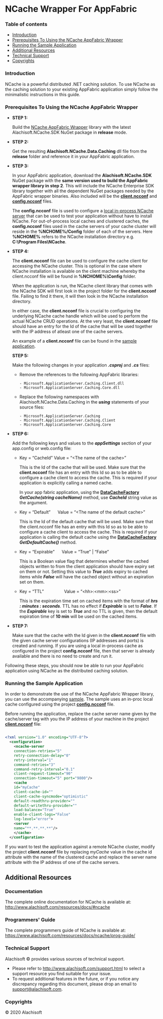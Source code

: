 # NCache Wrapper For AppFabric

### Table of contents

* [Introduction](#introduction)
* [Prerequisites To Using the NCache AppFabric Wrapper](#prerequisites-to-using-the-ncache-appfabric-wrapper)
* [Running the Sample Application](#running-the-sample-application)
* [Additional Resources](#additional-resources)
* [Technical Support](#technical-support)
* [Copyrights](#copyrights)

### Introduction
NCache is a powerful distributed .NET caching solution. To use NCache as the caching solution to your existing AppFabric application simply
follow the minimalistic instructions in this guide.

### Prerequisites To Using the NCache AppFabric Wrapper

- **STEP 1:**

   Build the [NCache AppFabric Wrapper](./src/) library with the latest Alachisoft.NCache.SDK NuGet package in **release** mode.

- **STEP 2:**

  Get the resulting **Alachisoft.NCache.Data.Caching** dll file from the **release** folder and reference it in your AppFabric application.

- **STEP 3:**

  In your AppFabric application, download the **Alachisoft.NCache.SDK** NuGet package with the **same version used to build the AppFabric wrapper library in step 2**. This will include the NCache Enterprise SDK library together with all the dependent NuGet packages needed by the AppFabric wrapper binaries. Also included will be the [**client.ncconf**](https://www.alachisoft.com/resources/docs/ncache/admin-guide/client-config.html) and [**config.ncconf**](https://www.alachisoft.com/resources/docs/ncache/admin-guide/config-ncconf.html) files. 

  The **config.ncconf** file is used to configure a [local in-process NCache server](https://www.alachisoft.com/resources/docs/ncache/admin-guide/local-cache.html) that can be used to test your application without have to install NCache. For out-of-process local caches and clustered caches, the **config.ncconf** files used in the cache servers of your cache cluster will reside in the **%NCHOME%/Config** folder of each of the servers. Here **%NCHOME%** refers to the NCache installation directory e.g. **C:\Program Files\NCache**.

- **STEP 4:**

  The **client.ncconf** file can be used to configure the cache client for accessing the NCache cluster. This is optional in the case where NCache installation is available on the client machine whereby the client.ncconf file will be found in **%NCHOME%\Config** folder. 

  When the application is run, the NCache client library that comes with the NCache SDK will first look in the project folder for the **client.ncconf** file. Failing to find it there, it will then look in the NCache installation directory. 

  In either case, the **client.ncconf** file is crucial to configuring the underlying NCache cache handle which will be used to perform the actual NCache CRUD operations. At the very least, the **client.ncconf** file should have an entry for the Id of the cache that will be used together with the IP address of atleast one of the cache servers.

  An example of a **client.ncconf** file can be found in the [sample application](./samples/cache-api-sample/CacheAPISample/).

  **STEP 5:**

  Make the following changes in your application ***.csproj*** and ***.cs*** files:

  - Remove the references to the following AppFabric libraries:
    ```batchfile
    - Microsoft.ApplicationServer.Caching.Client.dll
    - Microsoft.ApplicationServer.Caching.Core.dll
    ```
  - Replace the following namespaces with Alachisoft.NCache.Data.Caching in the ***using*** statements of your source files:

    ```batchfile
    - Microsoft.ApplicationServer.Caching
    - Microsoft.ApplicationServer.Caching.Client
    - Microsoft.ApplicationServer.Caching.Core
    ```

- **STEP 6:**

  Add the following keys and values to the ***appSettings*** section of your app.config or web.config file:

  - Key = “CacheId”	Value = “\<The name of the cache>”

    This is the Id of the cache that will be used. Make sure that the **client.ncconf** file has an entry with this Id so as to be able to configure a cache client to access the cache. This is required if your application is explicitly calling a named cache. 

    In your app fabric application, using the [**DataCacheFactory**](./src/DataCacheFactory.cs) 
  ***GetCache(string cacheName)*** method, use ***CacheId*** string value as the argument.

  - Key = “Default” &nbsp;&nbsp;&nbsp;&nbsp; Value = “\<The name of the default cache>”

    This is the Id of the default cache that will be used. Make sure that the client.ncconf file has an entry with this Id so as to be able to configure a cache client to access the cache. 
    This is required if your application is calling the default cache using the [**DataCacheFactory**](./src/DataCacheFactory.cs) 
  ***GetDefaultCache()*** method.

  - Key = “Expirable” &nbsp;&nbsp;&nbsp;&nbsp; Value = “True” | “False”
            
    This is a Boolean value flag that determines whether the cached objects written to from the client application should have expiry set on them or not. Setting this value to ***True*** adds expiry to cached items while ***False*** will have the cached object without an expiration set on them.

  - Key = “TTL” &nbsp;&nbsp;&nbsp;&nbsp;&nbsp;&nbsp;&nbsp;&nbsp;&nbsp;&nbsp;&nbsp;&nbsp;&nbsp;&nbsp;&nbsp; Value = “\<hh>:\<mm>:\<ss>”
 
    This is the expiration time set on cached items with the format of ***hrs : minutes : seconds***. TTL has no effect if ***Expirable*** is set to ***False***. If the ***Expirable*** key is set to ***True*** and no TTL is given, then the default expiration time of **10 min** will be used on the cached items.

- **STEP 7:**

   Make sure that the cache with the Id given in the **client.ncconf** file with the given cache server configurations (IP addresses and ports) is created and running. If you are using a local in-process cache as configured in the project **config.ncconf** file, then that server is already available and there is no need to create and run it.


Following these steps, you should now be able to run your AppFabric application using NCache as the distributed caching solution.

### Running the Sample Application

In order to demonstrate the use of the NCache AppFabric Wrapper library, you can use the accompanying [sample](./samples/cache-api-sample/CacheAPISample/).
The sample uses an in-proc local cache configured using the project      [**config.ncconf**](./samples/cache-api-sample/CacheAPISample/config.ncconf) file.

Before running the application, replace the cache server name given by the cache/server tag with you the IP address of your machine in the project [**client.ncconf**](./samples/cache-api-sample/CacheAPISample/client.ncconf) file:
```xml

<?xml version="1.0" encoding="UTF-8"?>
  <configuration>
    <ncache-server 
	connection-retries="5" 
	retry-connection-delay="0" 
	retry-interval="1" 
	command-retries="3" 
	command-retry-interval="0.1" 
	client-request-timeout="90" 
	connection-timeout="5" port="9800"/>
    <cache 
	id="myCache" 
	client-cache-id="" 
	client-cache-syncmode="optimistic" 
	default-readthru-provider="" 
	default-writethru-provider="" 
	load-balance="True" 
	enable-client-logs="False" 
	log-level="error">
    <server 
	name="**.**.**.**"/>
    </cache>
  </configuration>

``` 
If you want to test the application against a remote NCache cluster, modify the project **client.ncconf** file by replacing *myCache* value in the cache id attribute with the name of the clustered cache and replace the server name attribute with the IP address of one of the cache servers.



## Additional Resources

### Documentation
The complete online documentation for NCache is available at:
http://www.alachisoft.com/resources/docs/#ncache

### Programmers' Guide
The complete programmers guide of NCache is available at:
https://www.alachisoft.com/resources/docs/ncache/prog-guide/

### Technical Support

Alachisoft &copy; provides various sources of technical support. 

- Please refer to http://www.alachisoft.com/support.html to select a support resource you find suitable for your issue.
- To request additional features in the future, or if you notice any discrepancy regarding this document, please drop an email to [support@alachisoft.com](mailto:support@alachisoft.com).

### Copyrights

&copy; 2020 Alachisoft 
